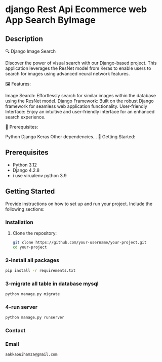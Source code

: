 # django Rest Api Ecommerce web App Search ByImage

## Description
🔍 Django Image Search

Discover the power of visual search with our Django-based project. This application leverages the ResNet model from Keras to enable users to search for images using advanced neural network features.



🖼️ Features:

Image Search: Effortlessly search for similar images within the database using the ResNet model.
Django Framework: Built on the robust Django framework for seamless web application functionality.
User-friendly Interface: Enjoy an intuitive and user-friendly interface for an enhanced search experience.




🔧 Prerequisites:


Python
Django
Keras
Other dependencies...
🚀 Getting Started:

## Prerequisites
- Python 3.12
- Django 4.2.8
- i use virualenv python 3.9

## Getting Started
Provide instructions on how to set up and run your project. Include the following sections:

### Installation
1. Clone the repository:
   ```bash
   git clone https://github.com/your-username/your-project.git
   cd your-project
### 2-install all packages 
   ```bash
   pip install -r requirements.txt
  ```
### 3-migrate all table in database mysql
```bash
python manage.py migrate
```
### 4-run server
```bash
python manage.py runserver
```


### Contact
### Email
   ```bash
aakkaouihamza@gmail.com
